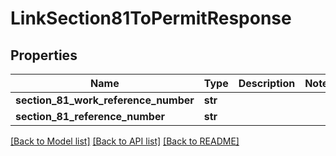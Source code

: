 # LinkSection81ToPermitResponse

## Properties
Name | Type | Description | Notes
------------ | ------------- | ------------- | -------------
**section_81_work_reference_number** | **str** |  | 
**section_81_reference_number** | **str** |  | 

[[Back to Model list]](../README.md#documentation-for-models) [[Back to API list]](../README.md#documentation-for-api-endpoints) [[Back to README]](../README.md)

